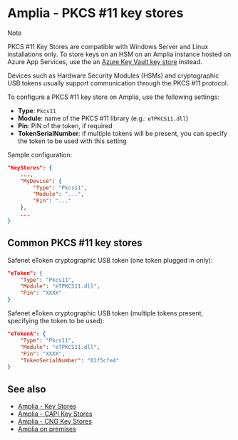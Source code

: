 ﻿# Amplia - PKCS #11 key stores

> [!NOTE]
> PKCS #11 Key Stores are compatible with Windows Server and Linux installations only. To store keys on an HSM on an Amplia instance hosted on Azure App Services, use the an [Azure Key Vault key store](azure.md) instead.

Devices such as Hardware Security Modules (HSMs) and cryptographic USB tokens usually support communication through the
PKCS #11 protocol.

To configure a PKCS #11 key store on Amplia, use the following settings:

* **Type**: `Pkcs11`
* **Module**: name of the PKCS #11 library (e.g.: `eTPKCS11.dll`)
* **Pin**: PIN of the token, if required
* **TokenSerialNumber**: if multiple tokens will be present, you can specify the token to be used with this setting 

Sample configuration:

```json
"KeyStores": {
	...,
	"MyDevice": {
		"Type": "Pkcs11",
		"Module": "...",
		"Pin": "..."
	},
	...
}
```

## Common PKCS #11 key stores

Safenet eToken cryptographic USB token (one token plugged in only):

```json
"eToken": {
	"Type": "Pkcs11",
	"Module": "eTPKCS11.dll",
	"Pin": "XXXX"
}
```

Safenet eToken cryptographic USB token (multiple tokens present, specifying the token to be used):

```json
"eTokenA": {
	"Type": "Pkcs11",
	"Module": "eTPKCS11.dll",
	"Pin": "XXXX",
	"TokenSerialNumber": "01f5cfe4"
}
```

## See also

* [Amplia - Key Stores](index.md)
* [Amplia - CAPI Key Stores](capi.md)
* [Amplia - CNG Key Stores](cng.md)
* [Amplia on premises](../index.md)
